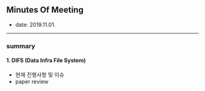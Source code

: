 ## Minutes Of Meeting

- date: 2019.11.01.

---

### summary

#### 1. DIFS (Data Infra File System)

- 현재 진행사항 및 이슈
- paper review
